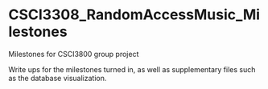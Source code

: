 # CSCI3308_RandomAccessMusic_Milestones
Milestones for CSCI3800 group project

Write ups for the milestones turned in, as well as supplementary files such as the database visualization.
